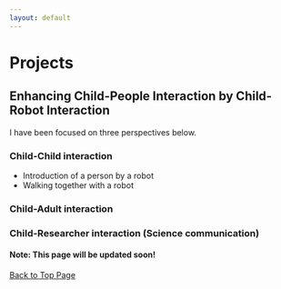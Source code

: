 ```yaml
---
layout: default
---
```


# Projects

## Enhancing Child-People Interaction by Child-Robot Interaction

I have been focused on three perspectives below.  

### Child-Child interaction

- Introduction of a person by a robot
- Walking together with a robot

### Child-Adult interaction

### Child-Researcher interaction (Science communication)

#### Note: This page will be updated soon!

<a href="{{ site.baseurl }}/index.html">Back to Top Page</a>